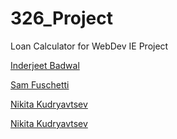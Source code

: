 # 326_Project
Loan Calculator for WebDev IE Project

[Inderjeet Badwal](https://github.com/fs160313/326_Project/blob/master/team/InderjeetBadwal.md)

[Sam Fuschetti](https://github.com/fs160313/326_Project/blob/master/team/SamFuschetti.md)

[Nikita Kudryavtsev](https://github.com/fs160313/326_Project/blob/master/team/NikitaKudryavtsev.md)

[Nikita Kudryavtsev](https://github.com/fs160313/326_Project/blob/master/team/LizaBialik.md)